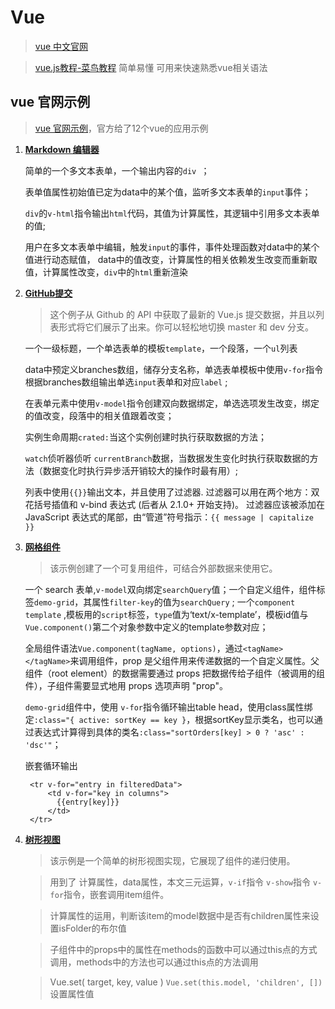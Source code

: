 # Vue 

> [vue 中文官网](https://cn.vuejs.org/) 

> [vue.js教程-菜鸟教程](http://www.runoob.com/vue2/vue-tutorial.html)  简单易懂 可用来快速熟悉vue相关语法


## vue 官网示例

> [vue 官网示例](https://cn.vuejs.org/v2/examples/)，官方给了12个vue的应用示例

1. **[Markdown 编辑器](https://cn.vuejs.org/v2/examples/index.html)**

   简单的一个多文本表单，一个输出内容的`div `；
   
   表单值属性初始值已定为data中的某个值，监听多文本表单的`input`事件；
   
   `div`的`v-html`指令输出`html`代码，其值为计算属性，其逻辑中引用多文本表单的值;
   
   用户在多文本表单中编辑，触发`input`的事件，事件处理函数对data中的某个值进行动态赋值，
   data中的值改变，计算属性的相关依赖发生改变而重新取值，计算属性改变，`div`中的`html`重新渲染
   
2. **[GitHub提交](https://cn.vuejs.org/v2/examples/commits.html)**

   >这个例子从 Github 的 API 中获取了最新的 Vue.js 提交数据，并且以列表形式将它们展示了出来。你可以轻松地切换 master 和 dev 分支。
   
   一个一级标题，一个单选表单的模板`template`，一个段落，一个`ul`列表
   
   data中预定义branches数组，储存分支名称，单选表单模板中使用`v-for`指令根据branches数组输出单选`input`表单和对应`label` ;
   
   在表单元素中使用`v-model`指令创建双向数据绑定，单选选项发生改变，绑定的值改变，段落中的相关值跟着改变；
   
   实例生命周期`crated:`当这个实例创建时执行获取数据的方法；
   
   `watch`侦听器侦听 `currentBranch`数据，当数据发生变化时执行获取数据的方法（数据变化时执行异步活开销较大的操作时最有用）;
   
   列表中使用`{{}}`输出文本，并且使用了过滤器.
   过滤器可以用在两个地方：双花括号插值和 v-bind 表达式 (后者从 2.1.0+ 开始支持)。
   过滤器应该被添加在 JavaScript 表达式的尾部，由“管道”符号指示：`{{ message | capitalize }}`
   
3. **[网格组件](https://cn.vuejs.org/v2/examples/grid-component.html)** 
   
   > 该示例创建了一个可复用组件，可结合外部数据来使用它。
   
   一个 search 表单,`v-model`双向绑定`searchQuery`值；一个自定义组件，组件标签`demo-grid`，其属性`filter-key`的值为`searchQuery` ;
   一个`component template` ,模板用的`script`标签，`type`值为‘text/x-template’，模板id值与`Vue.component()`第二个对象参数中定义的template参数对应；
   
   全局组件语法`Vue.component(tagName, options)`，通过`<tagName></tagName>`来调用组件，prop 是父组件用来传递数据的一个自定义属性。父组件（root element）的数据需要通过 props 把数据传给子组件（被调用的组件），子组件需要显式地用 props 选项声明 "prop"。
   
   `demo-grid`组件中，使用 `v-for`指令循环输出table head，使用class属性绑定`:class="{ active: sortKey == key }`，根据sortKey显示类名，也可以通过表达式计算得到具体的类名`:class="sortOrders[key] > 0 ? 'asc' : 'dsc'"`；
   
   嵌套循环输出
   
   ```
    <tr v-for="entry in filteredData">
        <td v-for="key in columns">
          {{entry[key]}}
        </td>
    </tr>
    ```
   
4. **[树形视图](https://cn.vuejs.org/v2/examples/tree-view.html)** 

   > 该示例是一个简单的树形视图实现，它展现了组件的递归使用。

   > 用到了 计算属性，data属性，本文三元运算，`v-if`指令 `v-show`指令 `v-for`指令，嵌套调用item组件。

   > 计算属性的运用，判断该item的model数据中是否有children属性来设置isFolder的布尔值

   > 子组件中的props中的属性在methods的函数中可以通过this点的方式调用，methods中的方法也可以通过this点的方法调用 

   > Vue.set( target, key, value ) `Vue.set(this.model, 'children', [])` 设置属性值



